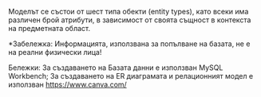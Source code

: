 Моделът се състои от шест типа обекти (entity types), като всеки има различен брой атрибути, в зависимост от своята същност в контекста на предметната област.

*Забележка: Информацията, използвана за попълване на базата, не е на реални физически лица!

Бележки:
За създаването на Базата данни е използван MySQL Workbench;
За създаването на ER диаграмата и релационният модел е използван https://www.canva.com/ 
